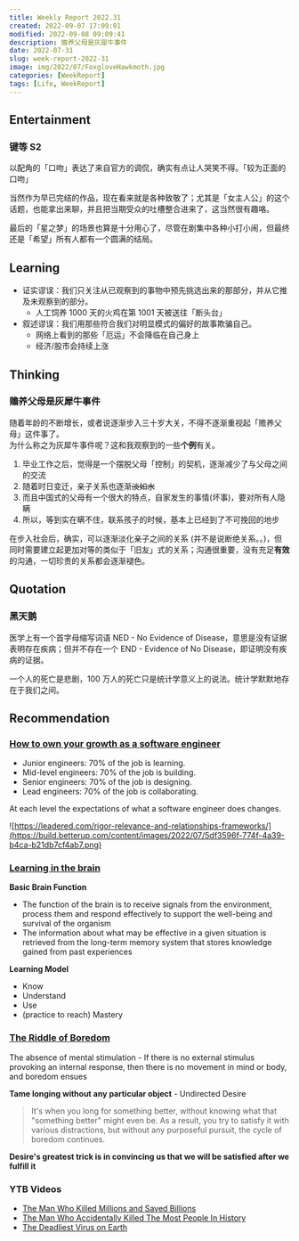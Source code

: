 ```yaml
---
title: Weekly Report 2022.31
created: 2022-09-07 17:09:01
modified: 2022-09-08 09:09:41
description: 赡养父母是灰犀牛事件
date: 2022-07-31
slug: week-report-2022-31
image: img/2022/07/FoxgloveHawkmoth.jpg
categories: [WeekReport]
tags: [Life, WeekReport]
---
```


## Entertainment

### 键等 S2

以配角的「口吻」表达了来自官方的调侃，确实有点让人哭笑不得。「较为正面的口吻」

当然作为早已完结的作品，现在看来就是各种致敬了；尤其是「女主人公」的这个话题，也能拿出来聊，并且把当期受众的吐槽整合进来了，这当然很有趣咯。

最后的「星之梦」的场景也算是十分用心了，尽管在剧集中各种小打小闹，但最终还是「希望」所有人都有一个圆满的结局。

## Learning

- 证实谬误：我们只关注从已观察到的事物中预先挑选出来的那部分，并从它推及未观察到的部分。
  - 人工饲养 1000 天的火鸡在第 1001 天被送往「断头台」
- 叙述谬误：我们用那些符合我们对明显模式的偏好的故事欺骗自己。
  - 网络上看到的那些「厄运」不会降临在自己身上
  - 经济/股市会持续上涨

## Thinking

### 赡养父母是灰犀牛事件

随着年龄的不断增长，或者说逐渐步入三十岁大关，不得不逐渐重视起「赡养父母」这件事了。  
为什么称之为灰犀牛事件呢？这和我观察到的一些**个例**有关。

1. 毕业工作之后，觉得是一个摆脱父母「控制」的契机，逐渐减少了与父母之间的交流
2. 随着时日变迁，亲子关系也逐渐~~淡如水~~
3. 而且中国式的父母有一个很大的特点，自家发生的事情(坏事)，要对所有人隐瞒
4. 所以，等到实在瞒不住，联系孩子的时候，基本上已经到了不可挽回的地步

在步入社会后，确实，可以逐渐淡化亲子之间的关系 (并不是说断绝关系。。)，但同时需要建立起更加对等的类似于「旧友」式的关系；沟通很重要，没有充足**有效**的沟通，一切珍贵的关系都会逐渐褪色。

## Quotation

### 黑天鹅

医学上有一个首字母缩写词语 NED - No Evidence of Disease，意思是没有证据表明存在疾病；但并不存在一个 END - Evidence of No Disease，即证明没有疾病的证据。

一个人的死亡是悲剧，100 万人的死亡只是统计学意义上的说法。统计学默默地存在于我们之间。

## Recommendation

### [How to own your growth as a software engineer](https://build.betterup.com/how-to-own-your-growth-as-a-software-engineer/)

- Junior engineers: 70% of the job is learning.
- Mid-level engineers: 70% of the job is building.
- Senior engineers: 70% of the job is designing.
- Lead engineers: 70% of the job is collaborating.

At each level the expectations of what a software engineer does changes.

![https://leadered.com/rigor-relevance-and-relationships-frameworks/](https://build.betterup.com/content/images/2022/07/5df3596f-774f-4a39-b4ca-b21db7cf4ab7.png)

### [Learning in the brain](https://sites.google.com/view/efratfurst/learning-in-the-brain)

**Basic Brain Function**

- The function of the brain is to receive signals from the environment, process them and respond effectively to support the well-being and survival of the organism
- The information about what may be effective in a given situation is retrieved from the long-term memory system that stores knowledge gained from past experiences

**Learning Model**

- Know
- Understand
- Use
- (practice to reach) Mastery

### [The Riddle of Boredom](https://moretothat.com/the-riddle-of-boredom/)

The absence of mental stimulation - If there is no external stimulus provoking an internal response, then there is no movement in mind or body, and boredom ensues

**Tame longing without any particular object** - Undirected Desire

> It's when you long for something better, without knowing what that "something better" might even be. As a result, you try to satisfy it with various distractions, but without any purposeful pursuit, the cycle of boredom continues.

**Desire's greatest trick is in convincing us that we will be satisfied after we fulfill it**

### YTB Videos

- [The Man Who Killed Millions and Saved Billions](https://www.youtube.com/watch?v=EvknN89JoWo)
- [The Man Who Accidentally Killed The Most People In History](https://www.youtube.com/watch?v=IV3dnLzthDA)
- [The Deadliest Virus on Earth](https://www.youtube.com/watch?v=4u5I8GYB79Y)
